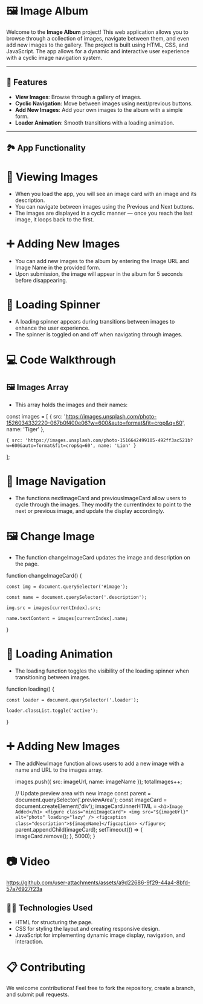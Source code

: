 # 🖼️ **Image Album**

Welcome to the **Image Album** project! This web application allows you to browse through a collection of images, navigate between them, and even add new images to the gallery. The project is built using HTML, CSS, and JavaScript. The app allows for a dynamic and interactive user experience with a cyclic image navigation system.

---

## 🚀 **Features**

- **View Images**: Browse through a gallery of images.
- **Cyclic Navigation**: Move between images using next/previous buttons.
- **Add New Images**: Add your own images to the album with a simple form.
- **Loader Animation**: Smooth transitions with a loading animation.

---


## 🏞️ App Functionality
# 📸 Viewing Images
 - When you load the app, you will see an image card with an image and its description.
 - You can navigate between images using the Previous and Next buttons.
 - The images are displayed in a cyclic manner — once you reach the last image, it loops back to the first.
# ➕ Adding New Images
 - You can add new images to the album by entering the Image URL and Image Name in the provided form.
 - Upon submission, the image will appear in the album for 5 seconds before disappearing.
# 🔄 Loading Spinner
 - A loading spinner appears during transitions between images to enhance the user experience.
 - The spinner is toggled on and off when navigating through images.
# 💻 Code Walkthrough
## 🖼️ Images Array
 - This array holds the images and their names:

const images = [
    { src: 'https://images.unsplash.com/photo-1526034332220-067b0f400e06?w=600&auto=format&fit=crop&q=60', name: 'Tiger' },

    { src: 'https://images.unsplash.com/photo-1516642499105-492ff3ac521b?w=600&auto=format&fit=crop&q=60', name: 'Lion' }
];

# 🔄 Image Navigation
 - The functions nextImageCard and previousImageCard allow users to cycle through the images. They modify the currentIndex to point to the next or previous image, and update the display accordingly.

# 🖼️ Change Image
 - The function changeImageCard updates the image and description on the page.


function changeImageCard() {

    const img = document.querySelector('#image');

    const name = document.querySelector('.description');

    img.src = images[currentIndex].src;

    name.textContent = images[currentIndex].name;

}

# 🔄 Loading Animation
 - The loading function toggles the visibility of the loading spinner when transitioning between images.


function loading() {

    const loader = document.querySelector('.loader');

    loader.classList.toggle('active');

}

# ➕ Adding New Images
 - The addNewImage function allows users to add a new image with a name and URL to the images array.


    images.push({ src: imageUrl, name: imageName });
    totalImages++;

    // Update preview area with new image
    const parent = document.querySelector('.previewArea');
    const imageCard = document.createElement('div');
    imageCard.innerHTML = `
        <h1>Image Added</h1>
        <figure class="miniImageCard">
            <img src="${imageUrl}" alt="photo" loading="lazy" />
            <figcaption class="description">${imageName}</figcaption>
        </figure>
    `;
    parent.appendChild(imageCard);
    setTimeout(() => { imageCard.remove(); }, 5000);
}
# 📷 Video


https://github.com/user-attachments/assets/a9d22686-9f29-44a4-8bfd-57a76927f23a


## 🧑‍💻 Technologies Used
 - HTML for structuring the page.
 - CSS for styling the layout and creating responsive design.
 - JavaScript for implementing dynamic image display, navigation, and interaction.


# 📋 Contributing
We welcome contributions! Feel free to fork the repository, create a branch, and submit pull requests.



